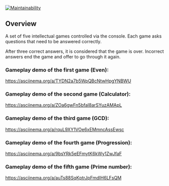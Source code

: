 [![Maintainability](https://api.codeclimate.com/v1/badges/6a9bb7f78f2ff1430409/maintainability)](https://codeclimate.com/github/MarkDementev/java-project-61/maintainability)

## Overview

A set of five intellectual games controlled via the console. Each game asks questions that need to be answered correctly.

After three correct answers, it is considered that the game is over. Incorrect answers end the game and offer to go through it again.

### Gameplay demo of the first game (Even):
https://asciinema.org/a/TYDN2a7b5WpQBcNtwHpgYNBWU

### Gameplay demo of the second game (Calculator):
https://asciinema.org/a/ZOa6gwFn5bfaI8arSYuzAMApL

### Gameplay demo of the third game (GCD):
https://asciinema.org/a/rquL9XY1VOe6xEMmncAssEwsc

### Gameplay demo of the fourth game (Progression):
https://asciinema.org/a/9bsYRk5eEFmytK6kWy1ZwJfaF

### Gameplay demo of the fifth game (Prime number):
https://asciinema.org/a/auTs88SqKptrJpFmdIH6LFsQM
